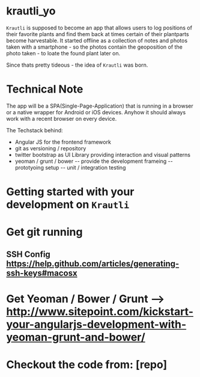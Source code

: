 krautli_yo
==========

`Krautli` is supposed to become an app that allows users to log positions of their favorite plants and find them back at times certain of their plantparts become harvestable.
It started offline as a collection of notes and photos taken with a smartphone - so the photos contain the geoposition of the photo taken - to loate the found plant later on.

Since thats pretty tideous - the idea of `Krautli` was born.

Technical Note
==============

The app will be a SPA(Single-Page-Application) that is running in a browser or a native wrapper for Android or iOS devices. Anyhow it should always work with a recent browser on every device.

The Techstack behind:
- Angular JS for the frontend framework
- git as versioning / repository
- twitter bootstrap as UI Library providing interaction and visual patterns
- yeoman / grunt / bower
-- provide the development frameing
-- prototyoing setup
-- unit / integration testing 

 Getting started with your development on `Krautli`
 ==================================================
 # Get git running
 ## SSH Config https://help.github.com/articles/generating-ssh-keys#macosx
 # Get Yeoman / Bower / Grunt --> http://www.sitepoint.com/kickstart-your-angularjs-development-with-yeoman-grunt-and-bower/
 # Checkout the code from: [repo]
 


